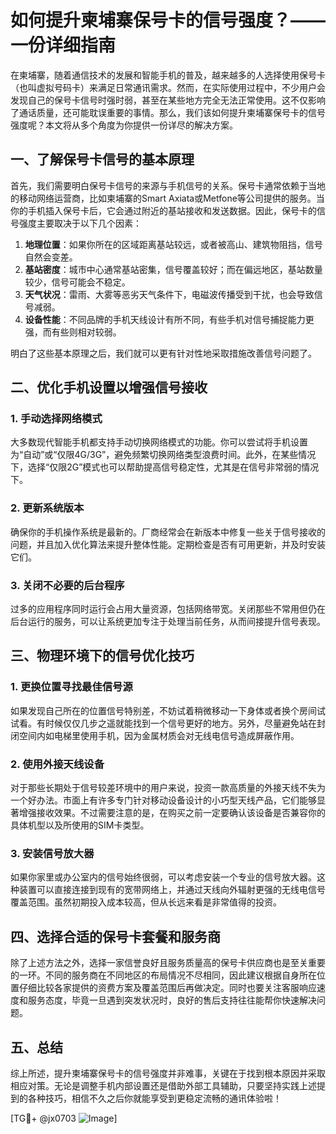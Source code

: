 # 如何提升柬埔寨保号卡的信号强度？——一份详细指南

在柬埔寨，随着通信技术的发展和智能手机的普及，越来越多的人选择使用保号卡（也叫虚拟号码卡）来满足日常通讯需求。然而，在实际使用过程中，不少用户会发现自己的保号卡信号时强时弱，甚至在某些地方完全无法正常使用。这不仅影响了通话质量，还可能耽误重要的事情。那么，我们该如何提升柬埔寨保号卡的信号强度呢？本文将从多个角度为你提供一份详尽的解决方案。

## 一、了解保号卡信号的基本原理

首先，我们需要明白保号卡信号的来源与手机信号的关系。保号卡通常依赖于当地的移动网络运营商，比如柬埔寨的Smart Axiata或Metfone等公司提供的服务。当你的手机插入保号卡后，它会通过附近的基站接收和发送数据。因此，保号卡的信号强度主要取决于以下几个因素：

1. **地理位置**：如果你所在的区域距离基站较远，或者被高山、建筑物阻挡，信号自然会变差。
2. **基站密度**：城市中心通常基站密集，信号覆盖较好；而在偏远地区，基站数量较少，信号可能会不稳定。
3. **天气状况**：雷雨、大雾等恶劣天气条件下，电磁波传播受到干扰，也会导致信号减弱。
4. **设备性能**：不同品牌的手机天线设计有所不同，有些手机对信号捕捉能力更强，而有些则相对较弱。

明白了这些基本原理之后，我们就可以更有针对性地采取措施改善信号问题了。

## 二、优化手机设置以增强信号接收

### 1. 手动选择网络模式

大多数现代智能手机都支持手动切换网络模式的功能。你可以尝试将手机设置为“自动”或“仅限4G/3G”，避免频繁切换网络类型浪费时间。此外，在某些情况下，选择“仅限2G”模式也可以帮助提高信号稳定性，尤其是在信号非常弱的情况下。

### 2. 更新系统版本

确保你的手机操作系统是最新的。厂商经常会在新版本中修复一些关于信号接收的问题，并且加入优化算法来提升整体性能。定期检查是否有可用更新，并及时安装它们。

### 3. 关闭不必要的后台程序

过多的应用程序同时运行会占用大量资源，包括网络带宽。关闭那些不常用但仍在后台运行的服务，可以让系统更加专注于处理当前任务，从而间接提升信号表现。

## 三、物理环境下的信号优化技巧

### 1. 更换位置寻找最佳信号源

如果发现自己所在的位置信号特别差，不妨试着稍微移动一下身体或者换个房间试试看。有时候仅仅几步之遥就能找到一个信号更好的地方。另外，尽量避免站在封闭空间内如电梯里使用手机，因为金属材质会对无线电信号造成屏蔽作用。

### 2. 使用外接天线设备

对于那些长期处于信号较差环境中的用户来说，投资一款高质量的外接天线不失为一个好办法。市面上有许多专门针对移动设备设计的小巧型天线产品，它们能够显著增强接收效果。不过需要注意的是，在购买之前一定要确认该设备是否兼容你的具体机型以及所使用的SIM卡类型。

### 3. 安装信号放大器

如果你家里或办公室内的信号始终很弱，可以考虑安装一个专业的信号放大器。这种装置可以直接连接到现有的宽带网络上，并通过天线向外辐射更强的无线电信号覆盖范围。虽然初期投入成本较高，但从长远来看是非常值得的投资。

## 四、选择合适的保号卡套餐和服务商

除了上述方法之外，选择一家信誉良好且服务质量高的保号卡供应商也是至关重要的一环。不同的服务商在不同地区的布局情况不尽相同，因此建议根据自身所在位置仔细比较各家提供的资费方案及覆盖范围后再做决定。同时也要关注客服响应速度和服务态度，毕竟一旦遇到突发状况时，良好的售后支持往往能帮你快速解决问题。

## 五、总结

综上所述，提升柬埔寨保号卡的信号强度并非难事，关键在于找到根本原因并采取相应对策。无论是调整手机内部设置还是借助外部工具辅助，只要坚持实践上述提到的各种技巧，相信不久之后你就能享受到更稳定流畅的通讯体验啦！

[TG💪+ @jx0703 ![Image](https://github.com/user-attachments/assets/dbca1d08-cadb-493c-b0ec-ad6f7a83f270)]